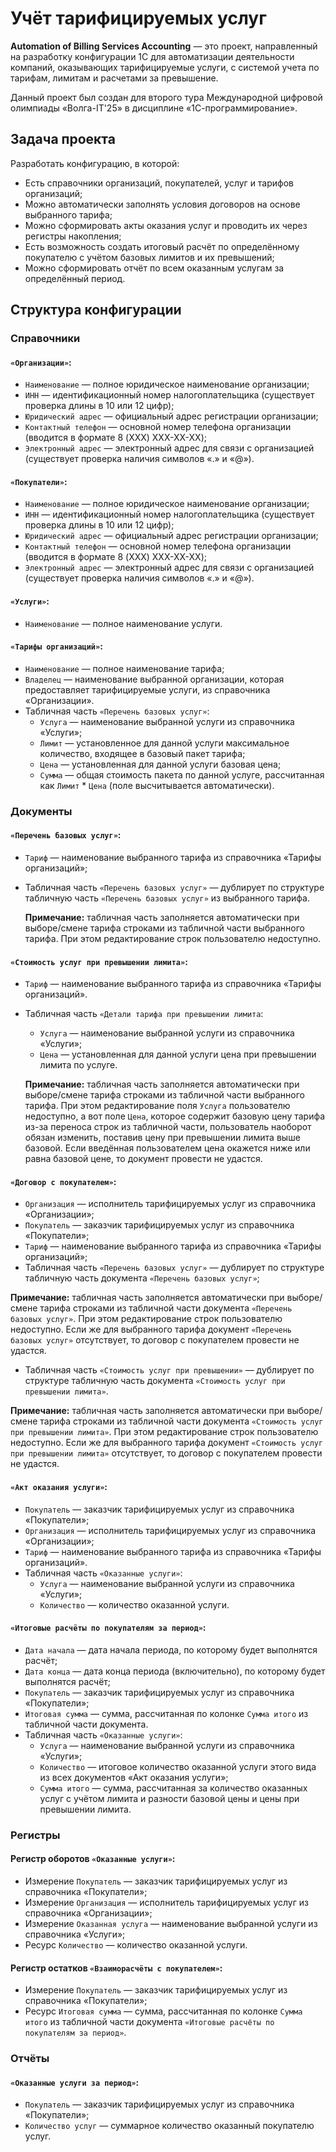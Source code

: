 # Учёт тарифицируемых услуг
**Automation of Billing Services Accounting** — это проект, направленный на разработку конфигурации 1С для автоматизации деятельности компаний, оказывающих тарифицируемые услуги, с системой учета по тарифам, лимитам и расчетами за превышение.

Данный проект был создан для второго тура Международной цифровой олимпиады «Волга-IT'25» в дисциплине «1С-программирование».

## Задача проекта
Разработать конфигурацию, в которой:

- Есть справочники организаций, покупателей, услуг и тарифов организаций; 
- Можно автоматически заполнять условия договоров на основе выбранного тарифа;
- Можно сформировать акты оказания услуг и проводить их через регистры накопления;
- Есть возможность создать итоговый расчёт по определённому покупателю с учётом базовых лимитов и их превышений;
- Можно сформировать отчёт по всем оказанным услугам за определённый период.

## Структура конфигурации


### Справочники

#### `«Организации»`:
- `Наименование` — полное юридическое наименование организации;
- `ИНН` — идентификационный номер налогоплательщика (существует проверка длины в 10 или 12 цифр);
- `Юридический адрес` — официальный адрес регистрации организации;
- `Контактный телефон` — основной номер телефона организации (вводится в формате 8 (XXX) XXX-XX-XX);
- `Электронный адрес` — электронный адрес для связи с организацией (существует проверка наличия символов «.» и «@»).
     
#### `«Покупатели»`:
- `Наименование` — полное юридическое наименование организации;
- `ИНН` — идентификационный номер налогоплательщика (существует проверка длины в 10 или 12 цифр);
- `Юридический адрес` — официальный адрес регистрации организации;
- `Контактный телефон` — основной номер телефона организации (вводится в формате 8 (XXX) XXX-XX-XX);
- `Электронный адрес` — электронный адрес для связи с организацией (существует проверка наличия символов «.» и «@»).
      
#### `«Услуги»`:
- `Наименование` — полное наименование услуги.

#### `«Тарифы организаций»`:
- `Наименование` — полное наименование тарифа;
- `Владелец` — наименование выбранной организации, которая предоставляет тарифицируемые услуги, из справочника «Организации».
- Табличная часть `«Перечень базовых услуг»`:
    - `Услуга` — наименование выбранной услуги из справочника «Услуги»;
    - `Лимит` — установленное для данной услуги максимальное количество, входящее в базовый пакет тарифа;
    - `Цена` — установленная для данной услуги базовая цена;
    - `Сумма` — общая стоимость пакета по данной услуге, рассчитанная как `Лимит` * `Цена` (поле высчитывается автоматически).

    
### Документы

#### `«Перечень базовых услуг»`:
- `Тариф` — наименование выбранного тарифа из справочника «Тарифы организаций»;
- Табличная часть `«Перечень базовых услуг»` — дублирует по структуре табличную часть `«Перечень базовых услуг»` из выбранного тарифа.

  **Примечание:** табличная часть заполняется автоматически при выборе/смене тарифа строками из табличной части выбранного тарифа. При этом редактирование строк пользователю недоступно.
  
#### `«Стоимость услуг при превышении лимита»`:
- `Тариф` — наименование выбранного тарифа из справочника «Тарифы организаций».
-  Табличная часть `«Детали тарифа при превышении лимита`:
    - `Услуга` — наименование выбранной услуги из справочника «Услуги»;
    - `Цена` — установленная для данной услуги цена при превышении лимита по услуге.

     **Примечание:** табличная часть заполняется автоматически при выборе/смене тарифа строками из табличной части выбранного тарифа. При этом редактирование поля `Услуга` пользователю недоступно, а вот поле `Цена`, которое содержит базовую цену тарифа из-за переноса строк из табличной части, пользователь наоборот обязан изменить, поставив цену при превышении лимита выше базовой. Если введённая пользователем цена окажется ниже или равна базовой цене, то документ провести не удастся.
    
#### `«Договор с покупателем»`:
- `Организация` — исполнитель тарифицируемых услуг из справочника «Организации»;
- `Покупатель` — заказчик тарифицируемых услуг из справочника «Покупатели»;
- `Тариф` — наименование выбранного тарифа из справочника «Тарифы организаций»;
- Табличная часть `«Перечень базовых услуг»` — дублирует по структуре табличную часть документа `«Перечень базовых услуг»`;

**Примечание:** табличная часть заполняется автоматически при выборе/смене тарифа строками из табличной части документа `«Перечень базовых услуг»`. При этом редактирование строк пользователю недоступно. Если же для выбранного тарифа документ `«Перечень базовых услуг»` отсутствует, то договор с покупателем провести не удастся.
- Табличная часть `«Стоимость услуг при превышении»` — дублирует по структуре табличную часть документа `«Стоимость услуг при превышении лимита»`.

**Примечание:** табличная часть заполняется автоматически при выборе/смене тарифа строками из табличной части документа `«Стоимость услуг при превышении лимита»`. При этом редактирование строк пользователю недоступно. Если же для выбранного тарифа документ `«Стоимость услуг при превышении лимита»` отсутствует, то договор с покупателем провести не удастся.

#### `«Акт оказания услуги»`:
- `Покупатель` — заказчик тарифицируемых услуг из справочника «Покупатели»;
- `Организация` — исполнитель тарифицируемых услуг из справочника «Организации»;
- `Тариф` — наименование выбранного тарифа из справочника «Тарифы организаций».
- Табличная часть `«Оказанные услуги»`:
    - `Услуга` — наименование выбранной услуги из справочника «Услуги»;
    -  `Количество` — количество оказанной услуги.

#### `«Итоговые расчёты по покупателям за период»`:
- `Дата начала` — дата начала периода, по которому будет выполнятся расчёт;
- `Дата конца` — дата конца периода (включительно), по которому будет выполнятся расчёт;
- `Покупатель` — заказчик тарифицируемых услуг из справочника «Покупатели»;
- `Итоговая сумма` — сумма, рассчитанная по колонке `Сумма итого` из табличной части документа.
- Табличная часть `«Оказанные услуги»`:
    - `Услуга` — наименование выбранной услуги из справочника «Услуги»;
    -  `Количество` — итоговое количество оказанной услуги этого вида из всех документов «Акт оказания услуги»;
    -  `Сумма итого` — сумма, рассчитанная за количество оказанных услуг с учётом лимита и разности базовой цены и цены при превышении лимита.  

    
### Регистры

#### Регистр оборотов `«Оказанные услуги»`:
- Измерение `Покупатель` — заказчик тарифицируемых услуг из справочника «Покупатели»;
- Измерение `Организация` — исполнитель тарифицируемых услуг из справочника «Организации»;
- Измерение `Оказанная услуга` — наименование выбранной услуги из справочника «Услуги»;
- Ресурс `Количество` — количество оказанной услуги.

#### Регистр остатков `«Взаиморасчёты с покупателем»`:
- Измерение `Покупатель` — заказчик тарифицируемых услуг из справочника «Покупатели»;
- Ресурс `Итоговая сумма` — сумма, рассчитанная по колонке `Сумма итого` из табличной части документа `«Итоговые расчёты по покупателям за период»`.

    
### Отчёты

#### `«Оказанные услуги за период»`:
- `Покупатель` — заказчик тарифицируемых услуг из справочника «Покупатели»;
- `Количество услуг` — суммарное количество оказанный покупателю услуг.
